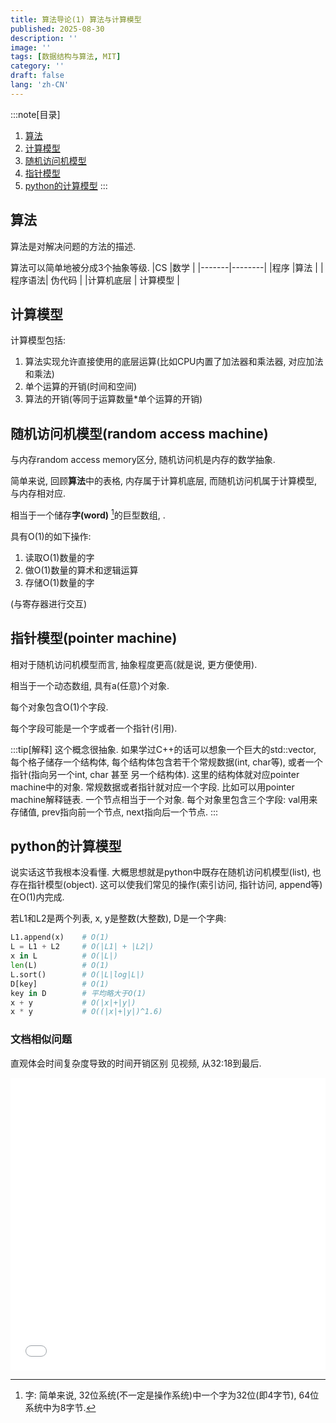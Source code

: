 ```yaml
---
title: 算法导论(1) 算法与计算模型
published: 2025-08-30
description: ''
image: ''
tags: [数据结构与算法, MIT]
category: ''
draft: false 
lang: 'zh-CN'
---
```

:::note[目录]
1. [算法](./#算法)
2. [计算模型](./#计算模型)
3. [随机访问机模型](./#随机访问机模型)
4. [指针模型](./#指针模型)
5. [python的计算模型](./#python的计算模型)
:::
## 算法
算法是对解决问题的方法的描述.

算法可以简单地被分成3个抽象等级.
|CS     |数学    |
|-------|--------|
|程序    |算法    |
|程序语法| 伪代码 |
|计算机底层  | 计算模型 |

## 计算模型
计算模型包括:
1. 算法实现允许直接使用的底层运算(比如CPU内置了加法器和乘法器, 对应加法和乘法)
2. 单个运算的开销(时间和空间)
3. 算法的开销(等同于运算数量*单个运算的开销)

## 随机访问机模型(random access machine)
与内存random access memory区分, 随机访问机是内存的数学抽象.

简单来说, 回顾**算法**中的表格, 内存属于计算机底层, 而随机访问机属于计算模型, 与内存相对应.

相当于一个储存**字(word)** [^1]的巨型数组, .

具有O(1)的如下操作:
1. 读取O(1)数量的字
2. 做O(1)数量的算术和逻辑运算
3. 存储O(1)数量的字

(与寄存器进行交互)


[^1]: 字: 简单来说, 32位系统(不一定是操作系统)中一个字为32位(即4字节), 64位系统中为8字节.

## 指针模型(pointer machine)
相对于随机访问机模型而言, 抽象程度更高(就是说, 更方便使用).

相当于一个动态数组, 具有a(任意)个对象.

每个对象包含O(1)个字段.

每个字段可能是一个字或者一个指针(引用).

:::tip[解释]
这个概念很抽象.
如果学过C++的话可以想象一个巨大的std::vector, 每个格子储存一个结构体, 每个结构体包含若干个常规数据(int, char等), 或者一个指针(指向另一个int, char 甚至 另一个结构体). 这里的结构体就对应pointer machine中的对象. 常规数据或者指针就对应一个字段.
比如可以用pointer machine解释链表. 一个节点相当于一个对象. 每个对象里包含三个字段: val用来存储值, prev指向前一个节点, next指向后一个节点.
:::


## python的计算模型
说实话这节我根本没看懂. 大概思想就是python中既存在随机访问机模型(list), 也存在指针模型(object). 这可以使我们常见的操作(索引访问, 指针访问, append等)在O(1)内完成.

若L1和L2是两个列表, x, y是整数(大整数), D是一个字典: 
```python
L1.append(x)    # O(1)
L = L1 + L2     # O(|L1| + |L2|)
x in L          # O(|L|)
len(L)          # O(1)
L.sort()        # O(|L|log|L|)
D[key]          # O(1)
key in D        # 平均略大于O(1)
x + y           # O(|x|+|y|)
x * y           # O((|x|+|y|)^1.6)
```

### 文档相似问题
直观体会时间复杂度导致的时间开销区别
见视频, 从32:18到最后.

<iframe width="100%" height="468" src="//player.bilibili.com/player.html?bvid=BV1b7411e7ZP&p=2&t=1937.5&autoplay=0" scrolling="no"  frameborder="no" framespacing="0" allowfullscreen="true"> </iframe>